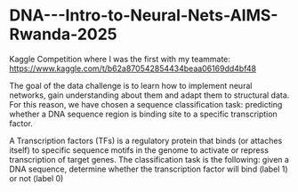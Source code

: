 # DNA---Intro-to-Neural-Nets-AIMS-Rwanda-2025


Kaggle Competition where I was the first with my teammate: https://www.kaggle.com/t/b62a870542854434beaa06169dd4bf48 


The goal of the data challenge is to learn how to implement neural networks, gain understanding about them and adapt them to structural data.
For this reason, we have chosen a sequence classification task: predicting whether a DNA sequence region is binding site to a specific transcription factor.

A Transcription factors (TFs) is a regulatory protein that binds (or attaches itself) to specific sequence motifs in the genome to activate or repress transcription of target genes.
The classification task is the following: given a DNA sequence, determine whether the transcription factor will bind (label 1) or not (label 0)



